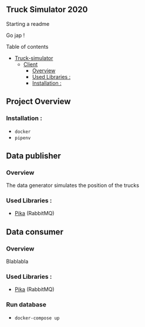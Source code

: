 ## Truck Simulator 2020

Starting a readme

Go jap !

Table of contents

- [Truck-simulator](#dev2019gojap)
  - [Client](#client)
    - [Overview](#overview)
    - [Used Libraries :](#used-libraries)
    - [Installation :](#installation)
    
## Project Overview

### Installation :

- `docker` 
- `pipenv` 

## Data publisher

### Overview

The data generator simulates the position of the trucks

### Used Libraries :

- [Pika](https://pika.com/) (RabbitMQ)

## Data consumer

### Overview

Blablabla

### Used Libraries :

- [Pika](https://pika.com/) (RabbitMQ)

### Run database
- `docker-compose up`
